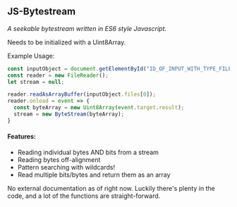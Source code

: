 ## JS-Bytestream
*A seekable bytestream written in ES6 style Javascript.*

Needs to be initialized with a Uint8Array.

Example Usage:
```javascript
const inputObject = document.getElementById("ID_OF_INPUT_WITH_TYPE_FILE");
const reader = new FileReader();
let stream = null;

reader.readAsArrayBuffer(inputObject.files[0]);
reader.onload = event => {
  const byteArray = new Uint8Array(event.target.result);
  stream = new ByteStream(byteArray);
}
```

#### Features:
* Reading individual bytes AND bits from a stream
* Reading bytes off-alignment
* Pattern searching with wildcards!
* Read multiple bits/bytes and return them as an array

No external documentation as of right now. Luckily there's plenty in the code, and a lot of the functions are straight-forward.
